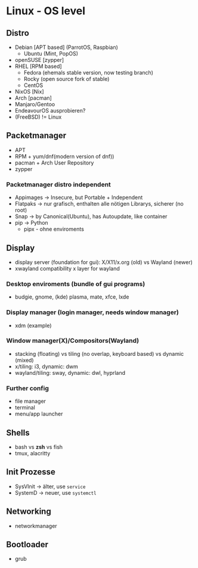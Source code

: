 # Linux - OS level
## Distro
- Debian [APT based] (ParrotOS, Raspbian)
  - Ubuntu (Mint, PopOS)
- openSUSE [zypper]
- RHEL [RPM based]
  - Fedora (ehemals stable version, now testing branch)
  - Rocky (open source fork of stable)
  - CentOS
- NixOS [Nix]
- Arch [pacman]
- Manjaro/Gentoo
- EndeavourOS ausprobieren?
- (FreeBSD) != Linux


## Packetmanager
- APT
- RPM + yum/dnf(modern version of dnf))
- pacman + Arch User Repository
- zypper
### Packetmanager distro independent
- Appimages -> Insecure, but Portable + Independent
- Flatpaks -> nur grafisch, enthalten alle nötigen Librarys, sicherer (no root)
- Snap -> by Canonical(Ubuntu), has Autoupdate, like container
- pip -> Python
    - pipx - ohne enviroments


## Display
- display server (foundation for gui): X/X11/x.org (old) vs Wayland (newer)
- xwayland compatibility x layer for wayland
### Desktop enviroments (bundle of gui programs)
- budgie, gnome, (kde) plasma, mate, xfce, lxde
### Display manager (login manager, needs window manager)
- xdm (example)
### Window manager(X)/Compositors(Wayland)
- stacking (floating) vs tiling (no overlap, keyboard based) vs dynamic (mixed)
- x/tiling: i3, dynamic: dwm
- wayland/tiling: sway, dynamic: dwl, hyprland
### Further config
- file manager
- terminal
- menu/app launcher


## Shells
- bash vs **zsh** vs fish
- tmux, alacritty

## Init Prozesse
- SysVInit -> älter, use `service`
- SystemD -> neuer, use `systemctl`

## Networking
- networkmanager

## Bootloader
- grub
